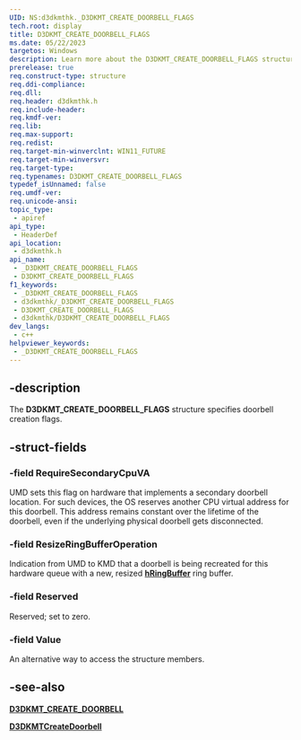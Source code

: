 ```yaml
---
UID: NS:d3dkmthk._D3DKMT_CREATE_DOORBELL_FLAGS
tech.root: display
title: D3DKMT_CREATE_DOORBELL_FLAGS
ms.date: 05/22/2023
targetos: Windows
description: Learn more about the D3DKMT_CREATE_DOORBELL_FLAGS structure.
prerelease: true
req.construct-type: structure
req.ddi-compliance: 
req.dll: 
req.header: d3dkmthk.h
req.include-header: 
req.kmdf-ver: 
req.lib: 
req.max-support: 
req.redist: 
req.target-min-winverclnt: WIN11_FUTURE
req.target-min-winversvr: 
req.target-type: 
req.typenames: D3DKMT_CREATE_DOORBELL_FLAGS
typedef_isUnnamed: false
req.umdf-ver: 
req.unicode-ansi: 
topic_type:
 - apiref
api_type:
 - HeaderDef
api_location:
 - d3dkmthk.h
api_name:
 - _D3DKMT_CREATE_DOORBELL_FLAGS
 - D3DKMT_CREATE_DOORBELL_FLAGS
f1_keywords:
 - _D3DKMT_CREATE_DOORBELL_FLAGS
 - d3dkmthk/_D3DKMT_CREATE_DOORBELL_FLAGS
 - D3DKMT_CREATE_DOORBELL_FLAGS
 - d3dkmthk/D3DKMT_CREATE_DOORBELL_FLAGS
dev_langs:
 - c++
helpviewer_keywords:
 - _D3DKMT_CREATE_DOORBELL_FLAGS
---
```


## -description

The **D3DKMT_CREATE_DOORBELL_FLAGS** structure specifies doorbell creation flags.

## -struct-fields

### -field RequireSecondaryCpuVA

UMD sets this flag on hardware that implements a secondary doorbell location. For such devices, the OS reserves another CPU virtual address for this doorbell. This address remains constant over the lifetime of the doorbell, even if the underlying physical doorbell gets disconnected.

### -field ResizeRingBufferOperation

Indication from UMD to KMD that a doorbell is being recreated for this hardware queue with a new, resized [**hRingBuffer**](nf-d3dkmthk-d3dkmtcreatedoorbell.md) ring buffer.

### -field Reserved

Reserved; set to zero.

### -field Value

An alternative way to access the structure members.

## -see-also

[**D3DKMT_CREATE_DOORBELL**](nf-d3dkmthk-d3dkmtcreatedoorbell.md)

[**D3DKMTCreateDoorbell**](nf-d3dkmthk-d3dkmtcreatedoorbell.md)
